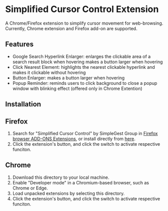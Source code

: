 # Simplified Cursor Control Extension

A Chrome/Firefox extension to simplify cursor movement for web-browsing. Currently, Chrome extension and Firefox add-on are supported.

## Features
- Google Search Hyperlink Enlarger: enlarges the clickable area of a search result block when hovering
makes a button larger when hovering
- Click Nearest Element: highlights the nearest clickable hyperlink and makes it clickable without hovering
- Button Enlarger: makes a button larger when hovering
- Popup Reminder: reminds users to click background to close a popup window with blinking effect (offered only in Chrome Extention)

## Installation
## Firefox 
1. Search for "Simplified Cursor Control" by SimpleGest Group in [Firefox browser ADD-ONS Extensions](https://addons.mozilla.org/), or install directly from [here](https://addons.mozilla.org/en-US/firefox/addon/simplified-cursor-control/?utm_source=addons.mozilla.org&utm_medium=referral&utm_content=search).
2. Click the extension's button, and click the switch to activate respective funciton.

## Chrome 
1. Download this directory to your local machine.
2. Enable "Developer mode" in a Chromium-based browser, such as Chrome or Edge.
3. Load unpacked extensions by selecting this directory.
4. Click the extension's button, and click the switch to activate respective funciton.